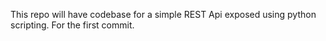 This repo will have codebase for a simple REST Api exposed using python scripting.
For the first commit.
